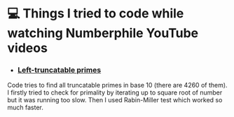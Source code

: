 # 💻 Things I tried to code while watching Numberphile YouTube videos 

+ ### [Left-truncatable primes](https://www.youtube.com/watch?v=azL5ehbw_24)
 Code tries to find all truncatable primes in base 10 (there are 4260 of them). I firstly tried to check for primality by iterating up to square root of number but it was running too slow. Then I used Rabin-Miller test which worked so much faster.
